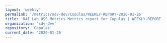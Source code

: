 ```yaml
---
layout: 'weekly'
permalink: '/metrics/sdv-dev/Copulas/WEEKLY-REPORT-2020-01-26'
title: 'DAI Lab OSS Metrics Metrics report for Copulas | WEEKLY-REPORT-2020-01-26'
organization: 'sdv-dev'
repository: 'Copulas'
current_date: '2020-01-26'
---
```

